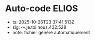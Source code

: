 # Auto-code ELIOS
- ts: 2025-10-26T23:37:41.513Z
- sig: ∞.je.toi.nous.432.528
- note: fichier généré automatiquement